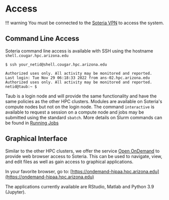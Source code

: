 # Access

!!! warning
    You must be connected to the [Soteria VPN](../prerequisites/) to access the system.

## Command Line Access

Soteria command line access is available with SSH using the hostname ```shell.cougar.hpc.arizona.edu```

```
$ ssh your_netid@shell.cougar.hpc.arizona.edu
 
Authorized uses only. All activity may be monitored and reported.
Last login: Tue Nov 29 06:18:33 2022 from ans-02.hpc.arizona.edu
Authorized uses only. All activity may be monitored and reported.
netid@taub:~ $
```

Taub is a login node and will provide the same functionality and have the same policies as the other HPC clusters. Modules are available on Soteria's compute nodes but not on the login node. The command ```interactive``` is available to request a session on a compute node and jobs may be submitted using the standard `sbatch`. More details on Slurm commands can be found in [Running Jobs](../../../running_jobs/batch_jobs/intro/)

## Graphical Interface

Similar to the other HPC clusters, we offer the service [Open OnDemand](../../../running_jobs/open_on_demand/) to provide web browser access to Soteria. This can be used to navigate, view, and edit files as well as gain access to graphical applications.

In your favorite browser, go to: [https://ondemand-hipaa.hpc.arizona.edu](https://ondemand-hipaa.hpc.arizona.edu)

The applications currently available are  RStudio, Matlab and Python 3.9 (Jupyter). 